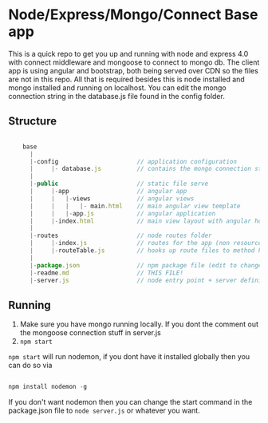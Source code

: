 # Node/Express/Mongo/Connect Base app

This is a quick repo to get you up and running with node and express 4.0 with connect middleware and mongoose to connect to mongo db. The client app is using angular and bootstrap, both being served over CDN so the files are not in this repo. All that is required besides this is node installed and mongo installed and running on localhost. You can edit the mongo connection string in the database.js file found in the config folder.

## Structure

```javascript

	base
	  |
	  |-config						// application configuration
	  |		|- database.js 			// contains the mongo connection string
	  |
	  |-public						// static file serve
	  |		|-app 					// angular app
	  |		|	|-views				// angular views
	  |		|	|	|- main.html 	// main angular view template
	  |		|	|-app.js  			// angular application
	  |		|-index.html 			// main view layout with angular hooks
	  |		
	  |-routes						// node routes folder
	  |		|-index.js 				// routes for the app (non resource routes)
	  |		|-routeTable.js 		// hooks up route files to method handlers in express
	  |
	  |-package.json 				// npm package file (edit to change the nodemon dep)
	  |-readme.md 					// THIS FILE!
	  |-server.js 					// node entry point + server definition.

```

## Running

1) Make sure you have mongo running locally. If you dont the comment out the mongoose connection stuff in server.js
2) `npm start`

`npm start` will run nodemon, if you dont have it installed globally then you can do so via

```javascript

npm install nodemon -g

```

If you don't want nodemon then you can change the start command in the package.json file to `node server.js` or whatever you want.
